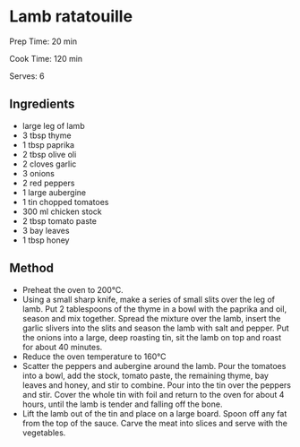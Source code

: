 # Lamb ratatouille

Prep Time: 20 min

Cook Time: 120 min

Serves: 6

## Ingredients

- large leg of lamb
- 3 tbsp thyme
- 1 tbsp paprika
- 2 tbsp olive oli
- 2 cloves garlic
- 3 onions
- 2 red peppers
- 1 large aubergine
- 1 tin chopped tomatoes
- 300 ml chicken stock
- 2 tbsp tomato paste
- 3 bay leaves
- 1 tbsp honey

## Method

- Preheat the oven to 200°C.
- Using a small sharp knife, make a series of small slits over the leg of lamb. Put 2 tablespoons of the thyme in a bowl with the paprika and oil, season and mix together. Spread the mixture over the lamb, insert the garlic slivers into the slits and season the lamb with salt and pepper. Put the onions into a large, deep roasting tin, sit the lamb on top and roast for about 40 minutes.
- Reduce the oven temperature to 160°C
- Scatter the peppers and aubergine around the lamb. Pour the tomatoes into a bowl, add the stock, tomato paste, the remaining thyme, bay leaves and honey, and stir to combine. Pour into the tin over the peppers and stir. Cover the whole tin with foil and return to the oven for about 4 hours, until the lamb is tender and falling off the bone.
- Lift the lamb out of the tin and place on a large board. Spoon off any fat from the top of the sauce. Carve the meat into slices and serve with the vegetables.
